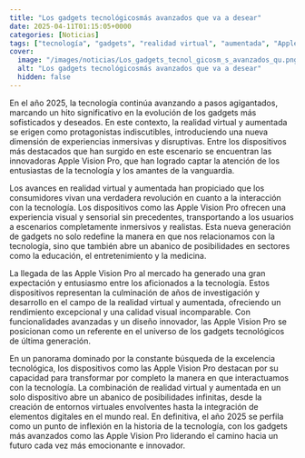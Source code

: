 ```yaml
---
title: "Los gadgets tecnológicosmás avanzados que va a desear"
date: 2025-04-11T01:15:05+0000
categories: [Noticias]
tags: ["tecnología", "gadgets", "realidad virtual", "aumentada", "Apple Vision Pro", "dispositivos", "innovación"]
cover:
  image: "/images/noticias/Los_gadgets_tecnol_gicosm_s_avanzados_qu.png"
  alt: "Los gadgets tecnológicosmás avanzados que va a desear"
  hidden: false
---
```


En el año 2025, la tecnología continúa avanzando a pasos agigantados, marcando un hito significativo en la evolución de los gadgets más sofisticados y deseados. En este contexto, la realidad virtual y aumentada se erigen como protagonistas indiscutibles, introduciendo una nueva dimensión de experiencias inmersivas y disruptivas. Entre los dispositivos más destacados que han surgido en este escenario se encuentran las innovadoras Apple Vision Pro, que han logrado captar la atención de los entusiastas de la tecnología y los amantes de la vanguardia.

Los avances en realidad virtual y aumentada han propiciado que los consumidores vivan una verdadera revolución en cuanto a la interacción con la tecnología. Los dispositivos como las Apple Vision Pro ofrecen una experiencia visual y sensorial sin precedentes, transportando a los usuarios a escenarios completamente inmersivos y realistas. Esta nueva generación de gadgets no solo redefine la manera en que nos relacionamos con la tecnología, sino que también abre un abanico de posibilidades en sectores como la educación, el entretenimiento y la medicina.

La llegada de las Apple Vision Pro al mercado ha generado una gran expectación y entusiasmo entre los aficionados a la tecnología. Estos dispositivos representan la culminación de años de investigación y desarrollo en el campo de la realidad virtual y aumentada, ofreciendo un rendimiento excepcional y una calidad visual incomparable. Con funcionalidades avanzadas y un diseño innovador, las Apple Vision Pro se posicionan como un referente en el universo de los gadgets tecnológicos de última generación.

En un panorama dominado por la constante búsqueda de la excelencia tecnológica, los dispositivos como las Apple Vision Pro destacan por su capacidad para transformar por completo la manera en que interactuamos con la tecnología. La combinación de realidad virtual y aumentada en un solo dispositivo abre un abanico de posibilidades infinitas, desde la creación de entornos virtuales envolventes hasta la integración de elementos digitales en el mundo real. En definitiva, el año 2025 se perfila como un punto de inflexión en la historia de la tecnología, con los gadgets más avanzados como las Apple Vision Pro liderando el camino hacia un futuro cada vez más emocionante e innovador.
